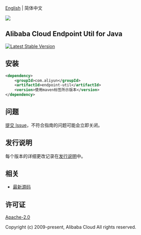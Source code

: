 [English](README.md) | 简体中文

![](https://aliyunsdk-pages.alicdn.com/icons/AlibabaCloud.svg)

## Alibaba Cloud Endpoint Util for Java
[![Latest Stable Version](https://img.shields.io/maven-central/v/com.aliyun/endpoint-util.svg?label=Maven%20Central)](https://search.maven.org/search?q=g:%22com.aliyun%22%20AND%20a:%22endpoint-util%22)

## 安装

```xml
<dependency>
    <groupId>com.aliyun</groupId>
    <artifactId>endpoint-util</artifactId>
    <version>使用maven标签所示版本</version>
</dependency>
```

## 问题
[提交 Issue](https://github.com/aliyun/endpoint-util/issues/new)，不符合指南的问题可能会立即关闭。

## 发行说明
每个版本的详细更改记录在[发行说明](./ChangeLog.txt)中。

## 相关
* [最新源码](https://github.com/aliyun/endpoint-util)

## 许可证
[Apache-2.0](http://www.apache.org/licenses/LICENSE-2.0)

Copyright (c) 2009-present, Alibaba Cloud All rights reserved.

